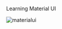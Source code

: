 Learning Material UI

![materialui](https://user-images.githubusercontent.com/60463836/218052491-27782eb1-497c-4726-b9fa-a76c4c8e6bf8.PNG)
